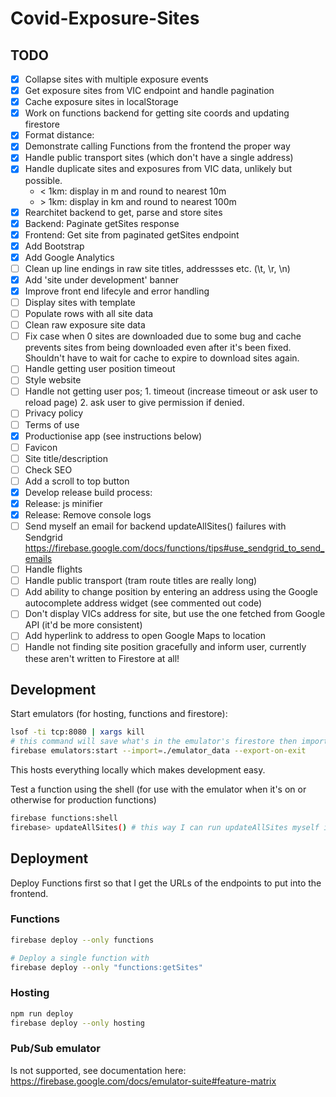 # Covid-Exposure-Sites

## TODO

- [x] Collapse sites with multiple exposure events
- [x] Get exposure sites from VIC endpoint and handle pagination
- [x] Cache exposure sites in localStorage
- [x] Work on functions backend for getting site coords and updating firestore
- [x] Format distance:
- [x] Demonstrate calling Functions from the frontend the proper way
- [x] Handle public transport sites (which don't have a single address)
- [x] Handle duplicate sites and exposures from VIC data, unlikely but possible.
  - < 1km: display in m and round to nearest 10m
  - \> 1km: display in km and round to nearest 100m
- [x] Rearchitet backend to get, parse and store sites
- [x] Backend: Paginate getSites response
- [x] Frontend: Get site from paginated getSites endpoint
- [x] Add Bootstrap
- [x] Add Google Analytics
- [ ] Clean up line endings in raw site titles, addressses etc. (\t, \r, \n)
- [x] Add 'site under development' banner
- [x] Improve front end lifecyle and error handling
- [ ] Display sites with template
- [ ] Populate rows with all site data
- [ ] Clean raw exposure site data
- [ ] Fix case when 0 sites are downloaded due to some bug and cache prevents sites from being downloaded even after it's been fixed. Shouldn't have to wait for cache to expire to download sites again.
- [ ] Handle getting user position timeout
- [ ] Style website
- [ ] Handle not getting user pos; 1. timeout (increase timeout or ask user to reload page) 2. ask user to give permission if denied.
- [ ] Privacy policy
- [ ] Terms of use
- [x] Productionise app (see instructions below)
- [ ] Favicon
- [ ] Site title/description
- [ ] Check SEO
- [ ] Add a scroll to top button
- [x] Develop release build process:
- [x] Release: js minifier
- [x] Release: Remove console logs
- [ ] Send myself an email for backend updateAllSites() failures with Sendgrid https://firebase.google.com/docs/functions/tips#use_sendgrid_to_send_emails
- [ ] Handle flights
- [ ] Handle public transport (tram route titles are really long)
- [ ] Add ability to change position by entering an address using the Google autocomplete address widget (see commented out code)
- [ ] Don't display VICs address for site, but use the one fetched from Google API (it'd be more consistent)
- [ ] Add hyperlink to address to open Google Maps to location
- [ ] Handle not finding site position gracefully and inform user, currently these aren't written to Firestore at all!

## Development

Start emulators (for hosting, functions and firestore):

```bash
lsof -ti tcp:8080 | xargs kill
# this command will save what's in the emulator's firestore then import it when it starts again
firebase emulators:start --import=./emulator_data --export-on-exit
```

This hosts everything locally which makes development easy.

Test a function using the shell (for use with the emulator when it's on or otherwise for production functions)

```bash
firebase functions:shell
firebase> updateAllSites() # this way I can run updateAllSites myself in production
```

## Deployment

Deploy Functions first so that I get the URLs of the endpoints to put into the frontend.

### Functions

```bash
firebase deploy --only functions

# Deploy a single function with
firebase deploy --only "functions:getSites"
```

### Hosting


```bash
npm run deploy
firebase deploy --only hosting
```


### Pub/Sub emulator

Is not supported, see documentation here: <https://firebase.google.com/docs/emulator-suite#feature-matrix>
